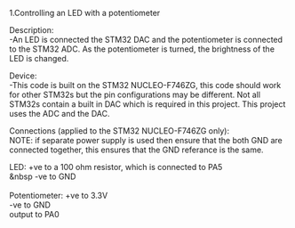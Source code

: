 1.Controlling an LED with a potentiometer<br>

Description:<br>
  -An LED is connected the STM32 DAC and the potentiometer is connected to the STM32 ADC.
   As the potentiometer is turned, the brightness of the LED is changed.

Device:<br>
  -This code is built on the STM32 NUCLEO-F746ZG, this code should work for other 
   STM32s but the pin configurations may be different. Not all STM32s contain a 
   built in DAC which is required in this project. This project uses the ADC and
   the DAC.

Connections (applied to the STM32 NUCLEO-F746ZG only): <br>
  NOTE: if separate power supply is used then ensure that the both GND are connected together,
  this ensures that the GND referance is the same.

  LED: 
   +ve to a 100 ohm resistor, which is connected to PA5 <br> &nbsp
   -ve to GND <br>
    <br>
  Potentiometer: 
    +ve to 3.3V <br>
    -ve to GND <br>
    output to PA0 
    
 
